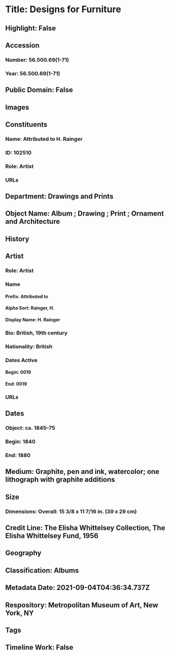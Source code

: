 # Title: Designs for Furniture
## Highlight: False
## Accession
### Number: 56.500.69(1-71)
### Year: 56.500.69(1-71)
## Public Domain: False
## Images
## Constituents
### Name: Attributed to H. Rainger
### ID: 102510
### Role: Artist
### URLs
## Department: Drawings and Prints
## Object Name: Album ; Drawing ; Print ; Ornament and Architecture
## History
## Artist
### Role: Artist
### Name
#### Prefix: Attributed to
#### Alpha Sort: Rainger, H.
#### Display Name: H. Rainger
### Bio: British, 19th century
### Nationality: British
### Dates Active
#### Begin: 0019
#### End: 0019
### URLs
## Dates
### Object: ca. 1845–75
### Begin: 1840
### End: 1880
## Medium: Graphite, pen and ink, watercolor; one lithograph with graphite additions
## Size
### Dimensions: Overall: 15 3/8 x 11 7/16 in. (39 x 29 cm)
## Credit Line: The Elisha Whittelsey Collection, The Elisha Whittelsey Fund, 1956
## Geography
## Classification: Albums
## Metadata Date: 2021-09-04T04:36:34.737Z
## Respository: Metropolitan Museum of Art, New York, NY
## Tags
## Timeline Work: False